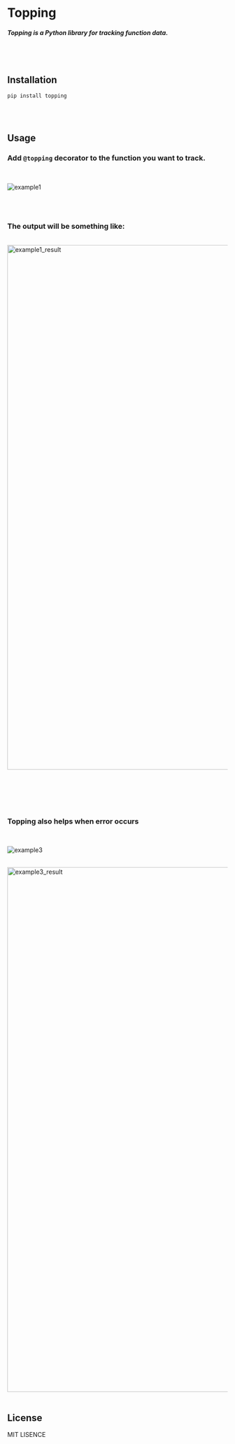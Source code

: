 # Topping

##### Topping is a Python library for tracking function data.  

<br/>
<br/>

## Installation


```
pip install topping
```

<br/>
<br/>

## Usage

### Add `@topping` decorator to the function you want to track.

<br/>

![example1](https://user-images.githubusercontent.com/123562684/215257570-9c53ed47-dfcc-4d56-b98d-af8ed2b3d035.png)

<br/>
<br/>

### The output will be something like:

<br/>

<img width="1200" alt="example1_result" src="https://user-images.githubusercontent.com/123562684/215257227-e607af35-2ffa-4c85-a4b8-1832da8301da.png">

<br/>
<br/>
<br/>
<br/>
<br/>
<br/>

### Topping also helps when error occurs
<br/>

![example3](https://user-images.githubusercontent.com/123562684/215257524-f985af60-990d-410f-903d-33ea9618c454.png)
<br/>
<br/>

<img width="1200" alt="example3_result" src="https://user-images.githubusercontent.com/123562684/215257529-5849abd2-6b72-4b79-8b72-4742dd00af52.png">


<br/>
<br/>


## License


MIT LISENCE
